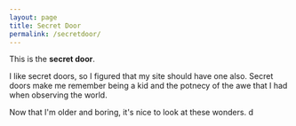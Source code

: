 ```yaml
---
layout: page
title: Secret Door
permalink: /secretdoor/
---
```


This is the **secret door**. 

I like secret doors, so I figured that my site should have one also. 
Secret doors make me remember being a kid and the potnecy of the awe that I 
had when observing the world. 

Now that I'm older and boring, it's nice to look at these wonders. d
